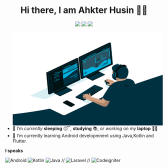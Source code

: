 <span align="center">
 <h1>Hi there, I am Ahkter Husin 👨‍💻 </h1>

[![](https://img.icons8.com/material-two-tone/32/domain--v2.png)](https://ahkterhusin.blogspot.com/)
[![](https://img.icons8.com/material-two-tone/32/000000/instagram-new.png)](https://www.instagram.com/ahkterhusin/)
[![](https://icons8.com/icon/118468/facebook)](https://www.facebook.com/roahkterhusin/)

</span>

<img src="./code.gif" align="right" alt="Coder GIF" width="480" height="300">
 
<div>

- 🔭 I’m *currently* **sleeping** 😴, **studying** 📚, or *working* on my **laptop** 👨‍💻
- 🌱 I’m currently learning Android developmnent using Java,Kotlin and Flutter.


</div>

**I speaks**

![Android](https://img.shields.io/badge/Android-3DDC84?style=for-the-badge&logo=android&logoColor=white)
![Kotlin](https://img.shields.io/badge/Kotlin-0095D5?&style=for-the-badge&logo=kotlin&logoColor=white)
![Java](https://img.shields.io/badge/-java-black?style=for-the-badge&logo=Java)
// ![Laravel](https://img.shields.io/badge/-Laravel-black?style=for-the-badge&logo=Laravel)
// ![Codeigniter](https://img.shields.io/badge/-Codeigniter-black?style=for-the-badge&logo=Codeigniter)
